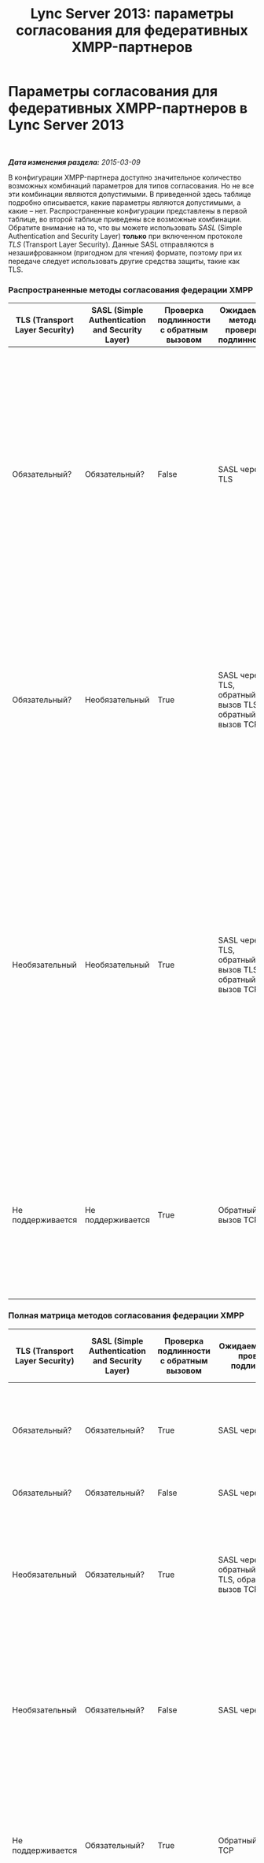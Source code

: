 ﻿---
title: 'Lync Server 2013: параметры согласования для федеративных XMPP-партнеров'
TOCTitle: Параметры согласования для федеративных XMPP-партнеров
ms:assetid: ef773942-ef92-4f71-85a1-738dfebdfa00
ms:mtpsurl: https://technet.microsoft.com/ru-ru/library/JJ552456(v=OCS.15)
ms:contentKeyID: 49311598
ms.date: 05/19/2016
mtps_version: v=OCS.15
ms.translationtype: HT
---

# Параметры согласования для федеративных XMPP-партнеров в Lync Server 2013

 

_**Дата изменения раздела:** 2015-03-09_

В конфигурации XMPP-партнера доступно значительное количество возможных комбинаций параметров для типов согласования. Но не все эти комбинации являются допустимыми. В приведенной здесь таблице подробно описывается, какие параметры являются допустимыми, а какие – нет. Распространенные конфигурации представлены в первой таблице, во второй таблице приведены все возможные комбинации. Обратите внимание на то, что вы можете использовать *SASL* (Simple Authentication and Security Layer) **только** при включенном протоколе *TLS* (Transport Layer Security). Данные SASL отправляются в незашифрованном (пригодном для чтения) формате, поэтому при их передаче следует использовать другие средства защиты, такие как TLS.

### Распространенные методы согласования федерации XMPP

<table>
<colgroup>
<col style="width: 20%" />
<col style="width: 20%" />
<col style="width: 20%" />
<col style="width: 20%" />
<col style="width: 20%" />
</colgroup>
<thead>
<tr class="header">
<th>TLS (Transport Layer Security)</th>
<th>SASL (Simple Authentication and Security Layer)</th>
<th>Проверка подлинности с обратным вызовом</th>
<th>Ожидаемые методы проверки подлинности</th>
<th>Примечания.</th>
</tr>
</thead>
<tbody>
<tr class="odd">
<td><p>Обязательный?</p></td>
<td><p>Обязательный?</p></td>
<td><p>False</p></td>
<td><p>SASL через TLS</p></td>
<td><p>Обязательное использование TLS и SASL помогает обеспечить безопасность потока сообщений SASL. Обратный вызов недоступен и не может применяться в качестве резервного метода, если федеративный XMPP-партнер не установил обязательное или необязательное использование TLS.</p></td>
</tr>
<tr class="even">
<td><p>Обязательный?</p></td>
<td><p>Необязательный</p></td>
<td><p>True</p></td>
<td><p>SASL через TLS, обратный вызов TLS, обратный вызов TCP</p></td>
<td><p>Если федеративный XMPP-партнер установил обязательное или необязательное использование SASL, в случае обязательного использования TLS применяется SASL. Если SASL недоступен, используется обратный вызов через TLS.</p></td>
</tr>
<tr class="odd">
<td><p>Необязательный</p></td>
<td><p>Необязательный</p></td>
<td><p>True</p></td>
<td><p>SASL через TLS, обратный вызов TLS, обратный вызов TCP</p></td>
<td><p>Хотя эти параметры и обеспечивают гибкость с точки зрения доступных методов согласования, они основаны на параметрах XMPP-партнера федерации. Если партнер задает обязательное или необязательное использование TLS, но SASL не поддерживается, будет доступен обратный вызов через TLS. Если партнер задает обязательное или необязательное использование TLS и SASL, используется оптимальный вариант TLS через SASL.</p></td>
</tr>
<tr class="even">
<td><p>Не поддерживается</p></td>
<td><p>Не поддерживается</p></td>
<td><p>True</p></td>
<td><p>Обратный вызов TCP</p></td>
<td><p>Во многих случаях обратный вызов TCP является единственным возможным решением и обеспечивает некоторый уровень доверия, хотя желательно использовать другие варианты.</p></td>
</tr>
</tbody>
</table>


### Полная матрица методов согласования федерации XMPP

<table>
<colgroup>
<col style="width: 20%" />
<col style="width: 20%" />
<col style="width: 20%" />
<col style="width: 20%" />
<col style="width: 20%" />
</colgroup>
<thead>
<tr class="header">
<th>TLS (Transport Layer Security)</th>
<th>SASL (Simple Authentication and Security Layer)</th>
<th>Проверка подлинности с обратным вызовом</th>
<th>Ожидаемый метод проверки подлинности</th>
<th>Примечания, предупреждение или ошибка для недействительной конфигурации</th>
</tr>
</thead>
<tbody>
<tr class="odd">
<td><p>Обязательный?</p></td>
<td><p>Обязательный?</p></td>
<td><p>True</p></td>
<td><p>SASL через TLS</p></td>
<td><div class="alert">
<table>
<thead>
<tr class="header">
<th><img src="images/Gg412910.warning(OCS.15).gif" title="warning" alt="warning" />Предупреждение</th>
</tr>
</thead>
<tbody>
<tr class="odd">
<td>Обратный вызов не будет работать, если требуется как SASL, так и TLS.</td>
</tr>
</tbody>
</table>

</div></td>
</tr>
<tr class="even">
<td><p>Обязательный?</p></td>
<td><p>Обязательный?</p></td>
<td><p>False</p></td>
<td><p>SASL через TLS</p></td>
<td><p></p></td>
</tr>
<tr class="odd">
<td><p>Необязательный</p></td>
<td><p>Обязательный?</p></td>
<td><p>True</p></td>
<td><p>SASL через TLS, обратный вызов TLS, обратный вызов TCP</p></td>
<td><div class="alert">
<table>
<thead>
<tr class="header">
<th><img src="images/Gg412910.warning(OCS.15).gif" title="warning" alt="warning" />Предупреждение</th>
</tr>
</thead>
<tbody>
<tr class="odd">
<td>Для SASL требуется TLS. Включение необязательного использования TLS может привести к сбою согласования сеансов.</td>
</tr>
</tbody>
</table>

</div></td>
</tr>
<tr class="even">
<td><p>Необязательный</p></td>
<td><p>Обязательный?</p></td>
<td><p>False</p></td>
<td><p>SASL через TLS</p></td>
<td><div class="alert">
<table>
<thead>
<tr class="header">
<th><img src="images/Gg412910.warning(OCS.15).gif" title="warning" alt="warning" />Предупреждение</th>
</tr>
</thead>
<tbody>
<tr class="odd">
<td>Для SASL требуется TLS. Включение необязательного использования TLS может привести к сбою согласования сеансов.</td>
</tr>
</tbody>
</table>

</div></td>
</tr>
<tr class="odd">
<td><p>Не поддерживается</p></td>
<td><p>Обязательный?</p></td>
<td><p>True</p></td>
<td><p>Обратный вызов TCP</p></td>
<td><div class="alert">
<table>
<thead>
<tr class="header">
<th><img src="images/Gg412910.warning(OCS.15).gif" title="warning" alt="warning" />Предупреждение</th>
</tr>
</thead>
<tbody>
<tr class="odd">
<td>Для SASL требуется TLS. Включение необязательного использования TLS может привести к сбою согласования сеансов.</td>
</tr>
</tbody>
</table>

</div></td>
</tr>
<tr class="even">
<td><p>Не поддерживается</p></td>
<td><p>Обязательный?</p></td>
<td><p>False</p></td>
<td><div class="alert">
<table>
<thead>
<tr class="header">
<th><img src="images/Gg412910.warning(OCS.15).gif" title="warning" alt="warning" />Предупреждение</th>
</tr>
</thead>
<tbody>
<tr class="odd">
<td>Недопустимая конфигурация</td>
</tr>
</tbody>
</table>

</div></td>
<td><div class="alert">
<table>
<thead>
<tr class="header">
<th><img src="images/Gg412910.warning(OCS.15).gif" title="warning" alt="warning" />Предупреждение</th>
</tr>
</thead>
<tbody>
<tr class="odd">
<td>Поскольку для SASL требуется TLS, который недоступен, комбинация SASL/TLS не работает. Для обратного вызова TCP устанавливается недопустимое состояние, и данный метод использовать нельзя.</td>
</tr>
</tbody>
</table>

</div></td>
</tr>
<tr class="odd">
<td><p>Обязательный?</p></td>
<td><p>Необязательный</p></td>
<td><p>True</p></td>
<td><p>SASL через TLS, обратный вызов TLS</p></td>
<td><p></p></td>
</tr>
<tr class="even">
<td><p>Обязательный?</p></td>
<td><p>Необязательный</p></td>
<td><p>False</p></td>
<td><p>SASL через TLS</p></td>
<td><p></p></td>
</tr>
<tr class="odd">
<td><p>Необязательный</p></td>
<td><p>Необязательный</p></td>
<td><p>True</p></td>
<td><p>SASL через TLS, обратный вызов TLS, обратный вызов TCP</p></td>
<td><div class="alert">
<table>
<thead>
<tr class="header">
<th><img src="images/Gg412910.warning(OCS.15).gif" title="warning" alt="warning" />Предупреждение</th>
</tr>
</thead>
<tbody>
<tr class="odd">
<td>Для SASL требуется TLS. Включение необязательного использования TLS может привести к сбою согласования сеансов.</td>
</tr>
</tbody>
</table>

</div></td>
</tr>
<tr class="even">
<td><p>Необязательный</p></td>
<td><p>Необязательный</p></td>
<td><p>False</p></td>
<td><p>SASL через TLS</p></td>
<td><div class="alert">
<table>
<thead>
<tr class="header">
<th><img src="images/Gg412910.warning(OCS.15).gif" title="warning" alt="warning" />Предупреждение</th>
</tr>
</thead>
<tbody>
<tr class="odd">
<td>Для SASL требуется TLS. Включение необязательного использования TLS может привести к сбою согласования сеансов.</td>
</tr>
</tbody>
</table>

</div></td>
</tr>
<tr class="odd">
<td><p>Не поддерживается</p></td>
<td><p>Необязательный</p></td>
<td><p>True</p></td>
<td><p>Обратный вызов TCP</p></td>
<td><div class="alert">
<table>
<thead>
<tr class="header">
<th><img src="images/Gg412910.warning(OCS.15).gif" title="warning" alt="warning" />Предупреждение</th>
</tr>
</thead>
<tbody>
<tr class="odd">
<td>Для SASL требуется TLS. Включение необязательного использования TLS может привести к сбою согласования сеансов.</td>
</tr>
</tbody>
</table>

</div></td>
</tr>
<tr class="even">
<td><p>Не поддерживается</p></td>
<td><p>Необязательный</p></td>
<td><p>False</p></td>
<td><div class="alert">
<table>
<thead>
<tr class="header">
<th><img src="images/Gg412910.warning(OCS.15).gif" title="warning" alt="warning" />Предупреждение</th>
</tr>
</thead>
<tbody>
<tr class="odd">
<td>Недопустимая конфигурация</td>
</tr>
</tbody>
</table>

</div></td>
<td><div class="alert">
<table>
<thead>
<tr class="header">
<th><img src="images/Gg412910.warning(OCS.15).gif" title="warning" alt="warning" />Предупреждение</th>
</tr>
</thead>
<tbody>
<tr class="odd">
<td>Для SASL требуется TLS. Включение необязательного использования TLS может привести к сбою согласования сеансов.</td>
</tr>
</tbody>
</table>

</div></td>
</tr>
<tr class="odd">
<td><p>Обязательный?</p></td>
<td><p>Не поддерживается</p></td>
<td><p>True</p></td>
<td><p>Обратный вызов TCP</p></td>
<td><p>Конфигурация допускает использование обратного вызова TLS.</p></td>
</tr>
<tr class="even">
<td><p>Обязательный?</p></td>
<td><p>Не поддерживается</p></td>
<td><p>False</p></td>
<td><p>Недопустимая конфигурация</p></td>
<td><div class="alert">
<table>
<thead>
<tr class="header">
<th><img src="images/Gg412910.warning(OCS.15).gif" title="warning" alt="warning" />Предупреждение</th>
</tr>
</thead>
<tbody>
<tr class="odd">
<td>Необходимо включить SASL или обратный вызов.</td>
</tr>
</tbody>
</table>

</div></td>
</tr>
<tr class="odd">
<td><p>Необязательный</p></td>
<td><p>Не поддерживается</p></td>
<td><p>True</p></td>
<td><p>Обратный вызов TLS, обратный вызов TCP</p></td>
<td><p>В соответствии с вариантами согласования, включенными для другой конечной точки, будет принят обратный вызов TCP или TLS.</p></td>
</tr>
<tr class="even">
<td><p>Необязательный</p></td>
<td><p>Не поддерживается</p></td>
<td><p>False</p></td>
<td><p>Недопустимая конфигурация</p></td>
<td><div class="alert">
<table>
<thead>
<tr class="header">
<th><img src="images/Gg412910.warning(OCS.15).gif" title="warning" alt="warning" />Предупреждение</th>
</tr>
</thead>
<tbody>
<tr class="odd">
<td>Необходимо включить SASL или обратный вызов.</td>
</tr>
</tbody>
</table>

</div></td>
</tr>
<tr class="odd">
<td><p>Не поддерживается</p></td>
<td><p>Не поддерживается</p></td>
<td><p>True</p></td>
<td><p>Обратный вызов TCP</p></td>
<td><p>Обратный вызов TCP является единственным доступным методом согласования</p></td>
</tr>
<tr class="even">
<td><p>Не поддерживается</p></td>
<td><p>Не поддерживается</p></td>
<td><p>False</p></td>
<td><p>Недопустимая конфигурация</p></td>
<td><div class="alert">
<table>
<thead>
<tr class="header">
<th><img src="images/Gg412910.warning(OCS.15).gif" title="warning" alt="warning" />Предупреждение</th>
</tr>
</thead>
<tbody>
<tr class="odd">
<td>Необходимо включить SASL или обратный вызов.</td>
</tr>
</tbody>
</table>

</div></td>
</tr>
</tbody>
</table>

